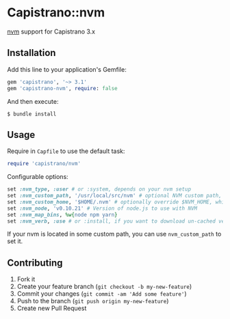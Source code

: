 # Capistrano::nvm

[nvm](https://github.com/creationix/nvm) support for Capistrano 3.x

## Installation

Add this line to your application's Gemfile:

```ruby
gem 'capistrano', '~> 3.1'
gem 'capistrano-nvm', require: false
```

And then execute:

    $ bundle install

## Usage

Require in `Capfile` to use the default task:

```ruby
require 'capistrano/nvm'
```

Configurable options:

```ruby
set :nvm_type, :user # or :system, depends on your nvm setup
set :nvm_custom_path, '/usr/local/src/nvm' # optional NVM custom path, overrides path derived from :nvm_type
set :nvm_custom_home, '$HOME/.nvm' # optionally override $NVM_HOME, which is derived from :nvm_type
set :nvm_node, 'v0.10.21' # Version of node.js to use with NVM
set :nvm_map_bins, %w{node npm yarn}
set :nvm_verb, :use # or :install, if you want to download un-cached versions of node
```

If your nvm is located in some custom path, you can use `nvm_custom_path` to set it.

## Contributing

1. Fork it
2. Create your feature branch (`git checkout -b my-new-feature`)
3. Commit your changes (`git commit -am 'Add some feature'`)
4. Push to the branch (`git push origin my-new-feature`)
5. Create new Pull Request
